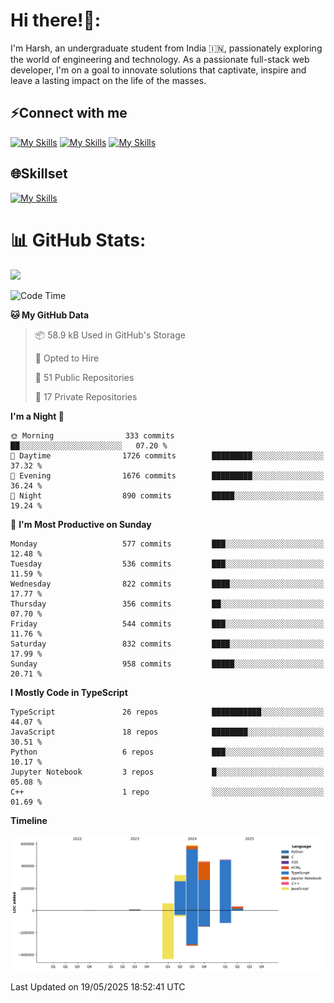 
# Hi there!👋:
<p> I'm Harsh, an undergraduate student from India 🇮🇳, passionately exploring the world of engineering and technology. As a passionate full-stack web developer, I'm on a goal to innovate solutions that captivate, inspire and leave a lasting impact on the life of the masses. </p>

## ⚡Connect with me

[![My Skills](https://skillicons.dev/icons?i=gmail)](mailto:harshpandey.tech@gmail.com) [![My Skills](https://skillicons.dev/icons?i=linkedin)](https://linkedin.com/in/harsh3dev) [![My Skills](https://skillicons.dev/icons?i=twitter)](https://x.com/harshxai)

## 🌐Skillset
[![My Skills](https://skillicons.dev/icons?i=js,ts,react,nextjs,nodejs,tailwind,mongo,express,postgres,prisma,html,css,docker,aws,cpp,git,vscode,figma)](https://skillicons.dev)


# 📊 GitHub Stats:
![](https://komarev.com/ghpvc/?username=harsh3dev)

<!--START_SECTION:waka-->
![Code Time](http://img.shields.io/badge/Code%20Time-71%20hrs%2056%20mins-blue)

**🐱 My GitHub Data** 

> 📦 58.9 kB Used in GitHub's Storage 
 > 
> 💼 Opted to Hire
 > 
> 📜 51 Public Repositories 
 > 
> 🔑 17 Private Repositories 
 > 
**I'm a Night 🦉** 

```text
🌞 Morning                333 commits         ██░░░░░░░░░░░░░░░░░░░░░░░   07.20 % 
🌆 Daytime                1726 commits        █████████░░░░░░░░░░░░░░░░   37.32 % 
🌃 Evening                1676 commits        █████████░░░░░░░░░░░░░░░░   36.24 % 
🌙 Night                  890 commits         █████░░░░░░░░░░░░░░░░░░░░   19.24 % 
```
📅 **I'm Most Productive on Sunday** 

```text
Monday                   577 commits         ███░░░░░░░░░░░░░░░░░░░░░░   12.48 % 
Tuesday                  536 commits         ███░░░░░░░░░░░░░░░░░░░░░░   11.59 % 
Wednesday                822 commits         ████░░░░░░░░░░░░░░░░░░░░░   17.77 % 
Thursday                 356 commits         ██░░░░░░░░░░░░░░░░░░░░░░░   07.70 % 
Friday                   544 commits         ███░░░░░░░░░░░░░░░░░░░░░░   11.76 % 
Saturday                 832 commits         ████░░░░░░░░░░░░░░░░░░░░░   17.99 % 
Sunday                   958 commits         █████░░░░░░░░░░░░░░░░░░░░   20.71 % 
```


**I Mostly Code in TypeScript** 

```text
TypeScript               26 repos            ███████████░░░░░░░░░░░░░░   44.07 % 
JavaScript               18 repos            ████████░░░░░░░░░░░░░░░░░   30.51 % 
Python                   6 repos             ███░░░░░░░░░░░░░░░░░░░░░░   10.17 % 
Jupyter Notebook         3 repos             █░░░░░░░░░░░░░░░░░░░░░░░░   05.08 % 
C++                      1 repo              ░░░░░░░░░░░░░░░░░░░░░░░░░   01.69 % 
```



**Timeline**

![Lines of Code chart](https://raw.githubusercontent.com/harsh3dev/harsh3dev/main/assets/bar_graph.png)


 Last Updated on 19/05/2025 18:52:41 UTC
<!--END_SECTION:waka-->

